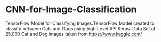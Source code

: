 # CNN-for-Image-Classification
TensorFlow Model for Classifying Images.TensorFlow Model created to classify between Cats and Dogs using high Level API Keras. Data Set of 25,000 Cat and Dog images taken from https://www.kaggle.com/

